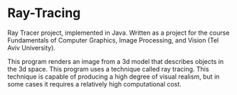 # Ray-Tracing

Ray Tracer project, implemented in Java. Written as a project for the course Fundamentals of Computer Graphics, Image Processing, and Vision (Tel Aviv University).

This program renders an image from a 3d model that describes objects in the 3d space. This program uses a technique called ray tracing. This technique is capable of producing a high degree of visual realism, but in some cases it requires a relatively high computational cost.

